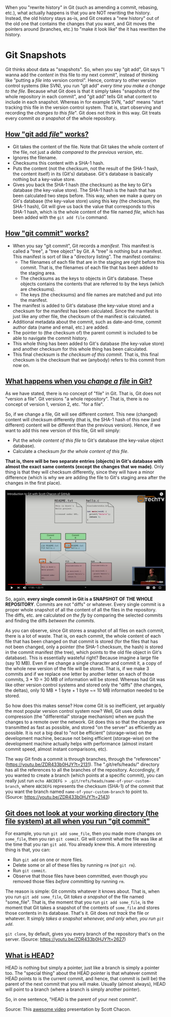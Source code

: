 When you "rewrite history" in Git (such as amending a commit, rebasing, etc.), what actually happens is that you are NOT rewriting the history. Instead, the old history stays as-is, and Git creates a "new history" out of the old one that contains the changes that you want, and Git moves the pointers around (branches, etc.) to "make it look like" the it has rewritten the history.

Git Snapshots
=============
Git thinks about data as "snapshots". So, when you say "git add", Git says "I wanna add the _content_ in this file to my next commit", instead of thinking like "putting a _file_ into version control". Hence, contrary to other version control systems (like SVN), you run "git add" _every time you make a change to the file_. Because what Git does is that it simply takes "snapshots of the whole repository in each commit", and "git add" tells Git what content to include in each snapshot. Whereas in for example SVN, "add" means "start tracking this file in the version control system. That is, start observing and recording the _changes to this file_". Git does not think in this way. Git treats every commit _as a snapshot_ of the whole repository.

[How "git add _file_" works?](https://youtu.be/ZDR433b0HJY?t=909)
-----------------------------------------------------------------
- Git takes the content of the file. Note that Git takes the whole content of the file, not just a _delta compared to the previous version_, etc.
- Ignores the filename.
- Checksums this content with a SHA-1 hash.
- Puts the content (not the checksum, not the result of the SHA-1 hash, the content itself) in its (Git's) database. Git's database is basically nothing but a key-value store.
- Gives you back the SHA-1 hash (the checksum) as the key to Git's database (the key-value store). The SHA-1 hash is the hash that has been calculated two steps before. This way, when we make a query on Git's database (the key-value store) using this key (the checksum, the SHA-1 hash), Git will give us back the value that corresponds to this SHA-1 hash, which is the whole content of the file named _file_, which has been added with the `git add file` command.

[How "git commit" works?](https://youtu.be/ZDR433b0HJY?t=958)
-------------------------------------------------------------
- When you say "git commit", Git records a _manifest_. This manifest is called a "tree", a "tree object" by Git. A "tree" is nothing but a manifest. This manifest is sort of like a "directory listing". The manifest contains:
  - The filenames of each file that are in the staging are right before this commit. That is, the filenames of each file that has been added to the staging area.
  - The checksums as the keys to objects in Git's database. These objects contains the contents that are referred to by the keys (which are checksums).
  - The keys (the checksums) and file names are matched and put into the manifest.
- The manifest is added to Git's database (the key-value store) and a checksum for the manifest has been calculated. Since the manifest is just like any other file, the checksum of the manifest is calculated.
- Additional metadata about the commit, such as date-and-time, commit author data (name and email, etc.) are added.
- The pointer to (the checksum of) the parent commit is included to be able to navigate the commit history.
- This whole thing has been added to Git's database (the key-value store) and another checksum for this whole thing has been calculated.
- This final checksum is _the checksum of this commit_. That is, this final checksum is the checksum that we (anybody) refers to this commit from now on.

[What happens when you _change a file_ in Git?](https://youtu.be/ZDR433b0HJY?t=1043)
------------------------------------------------------------------------------------
As we have stated, there is no concept of "file" in Git. That is, Git does not "version a file". Git versions "a whole repository". That is, there is no concept of version 1, version 2, etc. "for a file".

So, if we change a file, Git will see different content. This new (changed) content will checksum differently (that is, the SHA-1 hash of this new (and different) content will be different than the previous version). Hence, if we want to add this new version of this file, Git will simply:

- Put the _whole content of this file_ to Git's database (the key-value object database).
- Calculate a checksum _for the whole content of this file_.

**That is, there will be two separate entries (objects) in Git's database with almost the exact same contents (except the changes that we made)**. Only thing is that they will checksum differently, since they will have a minor difference (which is why we are adding the file to Git's staging area after the changes in the first place).

![Manifest after changing a file][Manifest after changing a file]

So, again, **every single commit in Git is a SNAPSHOT OF THE WHOLE REPOSITORY**. Commits are not "diffs" or whatever. Every single commit is a proper whole snapshot of all the content of all the files in the repository. The diffs, etc. are calculated _on the fly_ by comparing the selected commits and finding the diffs _between the commits_.

As you can observe, since Git stores a snapshot of all files on each commit, there is a lot of waste. That is, on each commit, the whole content of each file that has been changed on that commit is stored (for the files that has not been changed, only a pointer (the SHA-1 checksum, the hash) is stored in the commit manifest (the tree), which points to the old file object in Git's database). This is essentially wasteful right? Because imagine a large file (say 10 MB). Even if we change a single character and commit it, a copy of the whole new version of the file will be stored. That is, if we make 3 commits and if we replace one letter by another letter on each of those commits, 3 * 10 = 30 MB of information will be stored. Whereas had Git was like other version control systems and stored only the "diffs" (the changes, the deltas), only 10 MB + 1 byte + 1 byte ~= 10 MB information needed to be stored.

So how does this makes sense? How come Git is so inefficient, yet arguably the most popular version control system now? Well, Git uses delta compression (the "differential" storage mechanism) when we push the changes to a remote over the network. Git does this so that the changes are transmitted as fast as possible, and stored "on the server" as efficiently as possible. It is not a big deal to "not be efficient" (storage-wise) on the development machine, because not being efficient (storage-wise) on the development machine actually helps with performance (almost instant commit speed, almost instant comparisons, etc).

The way Git finds a commit is through branches, through the "references" (https://youtu.be/ZDR433b0HJY?t=2131). The ".git/refs/heads/" directory has all the references to all the branches of the repository. Accordingly, if you wanted to create a branch (which points at a specific commit), you can really just run `echo ABCDEFG > .git/refs/heads/name-of-your-custom-branch`, where `ABCDEFG` represents the checksum (SHA-1) of the commit that you want the branch named `name-of-your-custom-branch` to point to. (Source: https://youtu.be/ZDR433b0HJY?t=2143)

[Git does not look at your working directory (the file system) at all when you run "git commit"](https://youtu.be/ZDR433b0HJY?t=2299)
-------------------------------------------------------------------------------------------------------------------------------------
For example, you run `git add some_file`, then you made more changes on `some_file`, then you ran `git commit`. Git will commit what the file was like at the time that you ran `git add`. You already knew this. A more interesting thing is that, you can:

- Run `git add` on one or more files.
- Delete some or all of these files by running `rm` (_not_ `git rm`).
- Run `git commit`.
- Observe that those files have been committed, even though you removed those files _before committing_ by running `rm`.

The reason is simple: Git commits whatever it knows about. That is, when you run `git add some_file`, Git _takes a snapshot_ of the file named "some_file". That is, the moment that you run `git add some_file`, is the moment that Git takes a snapshot of the contents of `some_file` and stores those contents in its database. That's it. Git does not _track_ the file or whatever. It simply _takes a snapshot whenever, and only when, you run `git add`_.

`git clone`, by default, gives you every branch of the repository that's on the server. (Source: https://youtu.be/ZDR433b0HJY?t=2627)

[What is HEAD?](https://youtu.be/ZDR433b0HJY?t=2796)
----------------------------------------------------
HEAD is nothing but simply a pointer, just like a branch is simply a pointer too. The "special thing" about the HEAD pointer is that whatever commit HEAD points to is the current commit, and hence, that commit is (will be) the parent of the next commit that you will make. Usually (almost always), HEAD will point to a branch (where a branch is simply another pointer).

So, in one sentence, "HEAD is the parent of your next commit".

Source: This [awesome video][Scott Chacon Video Presentation] presentation by Scott Chacon.

[Scott Chacon Video Presentation]: https://youtu.be/ZDR433b0HJY?t=629
[Manifest after changing a file]: manifest-after-changing-a-file.png
